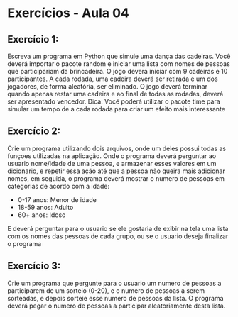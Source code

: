 # Exercícios - Aula 04


## Exercício 1:
Escreva um programa em Python que simule uma dança das cadeiras. Você deverá importar o pacote random e iniciar uma lista com nomes de pessoas que participariam da
brincadeira. O jogo deverá iniciar com 9 cadeiras e 10 participantes. A cada rodada, uma cadeira deverá ser retirada e um dos jogadores, de forma aleatória, ser eliminado. 
O jogo deverá terminar quando apenas restar uma cadeira e ao final de todas as rodadas, deverá ser apresentado vencedor.
Dica: Você poderá utilizar o pacote time para simular um tempo de a cada rodada para criar um efeito mais interessante

## Exercício 2:
Crie um programa utilizando dois arquivos, onde um deles possui todas as funçoes utilizadas na aplicação.
Onde o programa deverá perguntar ao usuario nome/idade de uma pessoa, e armazenar esses 
valores em um dicionario,
e repetir essa ação até que a pessoa não queira mais adicionar nomes, em seguida, 
o programa deverá mostrar o numero
de pessoas em categorias de acordo com a idade:
- 0-17 anos: Menor de idade
- 18-59 anos: Adulto
- 60+ anos: Idoso

 E deverá perguntar para o usuario se ele gostaria de exibir na tela uma lista com os nomes 
 das pessoas de cada grupo,
 ou se o usuario deseja finalizar o programa
 
 ## Exercício 3:
 Crie um programa que pergunte para o usuario um numero de pessoas a participarem de um sorteio (0-20),
e o numero de pessoas a serem sorteadas, e depois sorteie esse numero de pessoas da lista.
O programa deverá pegar o numero de pessoas a participar aleatoriamente desta lista.
